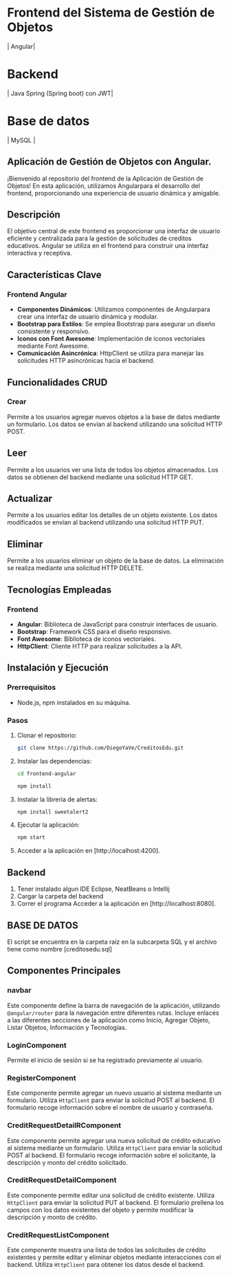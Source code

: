 # Frontend del Sistema de Gestión de Objetos 

| Angular|

# Backend

| Java Spring (Spring boot) con JWT|

# Base de datos
| MySQL |

## Aplicación de Gestión de Objetos con Angular.

¡Bienvenido al repositorio del frontend de la Aplicación de Gestión de Objetos! En esta aplicación, utilizamos Angularpara el desarrollo del frontend, proporcionando una experiencia de usuario dinámica y amigable.

## Descripción

El objetivo central de este frontend es proporcionar una interfaz de usuario eficiente y centralizada para la gestión de solicitudes de creditos educativos. Angular se utiliza en el frontend para construir una interfaz interactiva y receptiva.

## Características Clave

### Frontend Angular
- **Componentes Dinámicos**: Utilizamos componentes de Angularpara crear una interfaz de usuario dinámica y modular.
- **Bootstrap para Estilos**: Se emplea Bootstrap para asegurar un diseño consistente y responsivo.
- **Iconos con Font Awesome**: Implementación de iconos vectoriales mediante Font Awesome.
- **Comunicación Asincrónica**: HttpClient se utiliza para manejar las solicitudes HTTP asincrónicas hacia el backend.

## Funcionalidades CRUD

### Crear 
Permite a los usuarios agregar nuevos objetos a la base de datos mediante un formulario. Los datos se envían al backend utilizando una solicitud HTTP POST.

## Leer 
Permite a los usuarios ver una lista de todos los objetos almacenados. Los datos se obtienen del backend mediante una solicitud HTTP GET.

## Actualizar
Permite a los usuarios editar los detalles de un objeto existente. Los datos modificados se envían al backend utilizando una solicitud HTTP PUT.

## Eliminar
Permite a los usuarios eliminar un objeto de la base de datos. La eliminación se realiza mediante una solicitud HTTP DELETE.

## Tecnologías Empleadas

### Frontend
- **Angular**: Biblioteca de JavaScript para construir interfaces de usuario.
- **Bootstrap**: Framework CSS para el diseño responsivo.
- **Font Awesome**: Biblioteca de iconos vectoriales.
- **HttpClient**: Cliente HTTP para realizar solicitudes a la API.

## Instalación y Ejecución

### Prerrequisitos
- Node.js, npm instalados en su máquina.

### Pasos
1. Clonar el repositorio:
    ```bash
    git clone https://github.com/DiegoYaVe/CreditosEdu.git
    ```

2. Instalar las dependencias:
    ```bash
    cd frontend-angular
    
    npm install
    ```

3. Instalar la libreria de alertas:
    ```bash
    npm install sweetalert2
    ```

4. Ejecutar la aplicación:
    ```bash
    npm start
    ```

5. Acceder a la aplicación en [http://localhost:4200].


## Backend
1. Tener instalado algun IDE Eclipse, NeatBeans o Intellij
2. Cargar la carpeta del backend
3. Correr el programa
Acceder a la aplicación en [http://localhost:8080].


## BASE DE DATOS
El script se encuentra en la carpeta raíz en la subcarpeta SQL y el archivo tiene como nombre [creditosedu.sql]


## Componentes Principales

### navbar
Este componente define la barra de navegación de la aplicación, utilizando `@angular/router` para la navegación entre diferentes rutas. Incluye enlaces a las diferentes secciones de la aplicación como Inicio, Agregar Objeto, Listar Objetos, Información y Tecnologías.

### LoginComponent
Permite el inicio de sesión si se ha registrado previamente al usuario.

### RegisterComponent
Este componente permite agregar un nuevo usuario al sistema mediante un formulario. Utiliza `HttpClient` para enviar la solicitud POST al backend. El formulario recoge información sobre el nombre de usuario y contraseña.

### CreditRequestDetailRComponent
Este componente permite agregar una nueva solicitud de crédito educativo al sistema mediante un formulario. Utiliza `HttpClient` para enviar la solicitud POST al backend. El formulario recoge información sobre el solicitante, la descripción y monto del crédito solicitado.

### CreditRequestDetailComponent
Este componente permite editar una solicitud de crédito existente. Utiliza `HttpClient` para enviar la solicitud PUT al backend. El formulario prellena los campos con los datos existentes del objeto y permite modificar la descripción y monto de crédito.

### CreditRequestListComponent
Este componente muestra una lista de todos las solicitudes de crédito existentes y permite editar y eliminar objetos mediante interacciones con el backend. Utiliza `HttpClient` para obtener los datos desde el backend.


